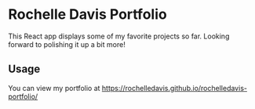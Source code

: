 # Rochelle Davis Portfolio

This React app displays some of my favorite projects so far. Looking forward to polishing it up a bit more!

## Usage

You can view my portfolio at https://rochelledavis.github.io/rochelledavis-portfolio/
